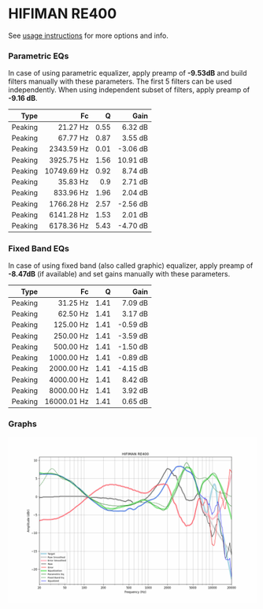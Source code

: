 # HIFIMAN RE400
See [usage instructions](https://github.com/jaakkopasanen/AutoEq#usage) for more options and info.

### Parametric EQs
In case of using parametric equalizer, apply preamp of **-9.53dB** and build filters manually
with these parameters. The first 5 filters can be used independently.
When using independent subset of filters, apply preamp of **-9.16 dB**.

| Type    | Fc          |    Q | Gain     |
|--------:|------------:|-----:|---------:|
| Peaking | 21.27 Hz    | 0.55 | 6.32 dB  |
| Peaking | 67.77 Hz    | 0.87 | 3.55 dB  |
| Peaking | 2343.59 Hz  | 0.01 | -3.06 dB |
| Peaking | 3925.75 Hz  | 1.56 | 10.91 dB |
| Peaking | 10749.69 Hz | 0.92 | 8.74 dB  |
| Peaking | 35.83 Hz    | 0.9  | 2.71 dB  |
| Peaking | 833.96 Hz   | 1.96 | 2.04 dB  |
| Peaking | 1766.28 Hz  | 2.57 | -2.56 dB |
| Peaking | 6141.28 Hz  | 1.53 | 2.01 dB  |
| Peaking | 6178.36 Hz  | 5.43 | -4.70 dB |

### Fixed Band EQs
In case of using fixed band (also called graphic) equalizer, apply preamp of **-8.47dB**
(if available) and set gains manually with these parameters.

| Type    | Fc          |    Q | Gain     |
|--------:|------------:|-----:|---------:|
| Peaking | 31.25 Hz    | 1.41 | 7.09 dB  |
| Peaking | 62.50 Hz    | 1.41 | 3.17 dB  |
| Peaking | 125.00 Hz   | 1.41 | -0.59 dB |
| Peaking | 250.00 Hz   | 1.41 | -3.59 dB |
| Peaking | 500.00 Hz   | 1.41 | -1.50 dB |
| Peaking | 1000.00 Hz  | 1.41 | -0.89 dB |
| Peaking | 2000.00 Hz  | 1.41 | -4.15 dB |
| Peaking | 4000.00 Hz  | 1.41 | 8.42 dB  |
| Peaking | 8000.00 Hz  | 1.41 | 3.92 dB  |
| Peaking | 16000.01 Hz | 1.41 | 0.65 dB  |

### Graphs
![](./HIFIMAN%20RE400.png)